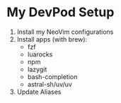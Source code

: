 # My DevPod Setup

1. Install my NeoVim configurations
2. Install apps (with brew):
   - fzf
   - luarocks
   - npm
   - lazygit
   - bash-completion
   - astral-sh/uv/uv
4. Update Aliases
